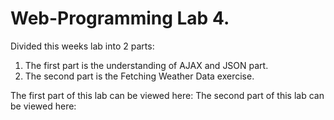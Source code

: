 # Web-Programming Lab 4.

Divided this weeks lab into 2 parts:
1. The first part is the understanding of AJAX and JSON part.
2. The second part is the Fetching Weather Data exercise.

The first part of this lab can be viewed here:
The second part of this lab can be viewed here:
